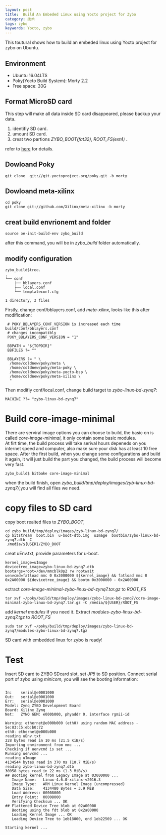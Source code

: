 ```yaml
---
layout: post
title:  Build An Embeded Linux using Yocto project for Zybo
category: 技术
tags: zybo
keywords: Yocto, zybo
---
```


This toutural shows how to build an embeded linux using Yocto project for zybo on Ubuntu.

## Environment

* Ubuntu 16.04LTS
* Poky(Yocto Build System): Morty 2.2
* Free space: 30G

## Format MicroSD card
This step will make all data inside SD card disappeared, please backup your data.

1. identifiy SD card.
2. umount SD card.
3. creat two partions *ZYBO_BOOT(fat32)*, *ROOT_FS(ext4)* .

refer to [here](http://www.instructables.com/id/Setting-up-the-Zybot-Software/?ALLSTEPS) for details.

## Dowloand Poky
```
git clone  git://git.yoctoproject.org/poky.git -b morty
``` 

## Dowloand meta-xilinx
```
cd poky
git clone git://github.com/Xilinx/meta-xilinx -b morty
```

## creat build envrionemt and folder
```
source oe-init-build-env zybo_build
```
after this command, you will be in *zybo_build* folder automatically.


## modify configuration
```
zybo_build$tree.
. 
└── conf 
    ├── bblayers.conf
    ├── local.conf
    └── templateconf.cfg

1 directory, 3 files

```

Firstly, change conf/bblayers.conf, add *meta-xilinx*, looks like this after modification:

```
 # POKY_BBLAYERS_CONF_VERSION is increased each time build/conf/bblayers.conf
 # changes incompatibly
 POKY_BBLAYERS_CONF_VERSION = "1"

 BBPATH = "${TOPDIR}"
 BBFILES ?= ""

 BBLAYERS ?= " \
  /home/coldnew/poky/meta \
  /home/coldnew/poky/meta-poky \
  /home/coldnew/poky/meta-yocto-bsp \
  /home/coldnew/poky/meta-xilinx \
  "
```

Then modifiy conf/local.conf, change build target to *zybo-linux-bd-zynq7*:

```
MACHINE ??= "zybo-linux-bd-zynq7"
```

# Build core-image-minimal
There are serviral image options you can choose to build, the basic on is called *core-image-minimal*, it only contain some basic modules.  
At firt time, the build process will take serival hours depeneds on you internet speed and computer, also make sure your disk has at least 10 free space. After the first build, when you change some configurations and build it again, it will just build the part you changed, the build process will become very fast.

```
zybo_build$ bitbake core-image-minimal
```
when the build finish, open *zybo_build/tmp/deploy/images/zyb-linux-bd-zynq7/*,you will find all files we need.

# copy files to SD card

copy boot realted files to *ZYBO_BOOT*,

```
cd zybo_build/tmp/deploy/images/zyb-linux-bd-zynq7/
cp bitstream  boot.bin  u-boot-dtb.img  uImage  bootbin/zybo-linux-bd-zynq7.dtb -C
 /media/${USER}/ZYBO_BOOT
```

creat uEnv.txt, provide parameters for u-boot.

```
kernel_image=uImage
devicetree_image=zybo-linux-bd-zynq7.dtb
bootargs=root=/dev/mmcblk0p2 rw rootwait
uenvcmd=fatload mmc 0 0x3000000 ${kernel_image} && fatload mmc 0 0x2A00000 ${devicetree_image} && bootm 0x3000000 - 0x2A00000
```
ectract *core-image-minimal-zybo-linux-bd-zynq7.tar.gz* to *ROOT_FS*

```
tar xvf ~/poky/build/tmp/deploy/images/zybo-linux-bd-zynq7/core-image-minimal-zybo-linux-bd-zynq7.tar.gz -C /media/${USER}/ROOT_FS
```

add *kernel modules* if you need it. Extract *modules-zybo-linux-bd-zynq7.tgz* to *ROOT_FS*

```
sudo tar xvf ~/poky/build/tmp/deploy/images/zybo-linux-bd-zynq7/modules-zybo-linux-bd-zynq7.tgz
```

SD card with embedded linux for zybo is ready!

# Test

Insert SD card to ZYBO SDcard slot, set *JP5* to SD position. Connect serial port of zybo using *minicom*, you will see the booting information:

```
                                                                                                                                                                 
In:    serial@e0001000                                                                                                                                            
Out:   serial@e0001000                                                                                                                                            
Err:   serial@e0001000                                                                                                                                            
Model: Zynq ZYBO Development Board                                                                                                                                
Board: Xilinx Zynq                                                                                                                                                
Net:   ZYNQ GEM: e000b000, phyaddr 0, interface rgmii-id                                                                                                          
                                                                                                                                                                  
Warning: ethernet@e000b000 (eth0) using random MAC address - 5e:83:c5:eb:b0:72                                                                                    
eth0: ethernet@e000b000                                                                                                                                           
reading uEnv.txt                                                                                                                                                  
228 bytes read in 10 ms (21.5 KiB/s)                                                                                                                              
Importing environment from mmc ...                                                                                                                                
Checking if uenvcmd is set ...                                                                                                                                    
Running uenvcmd ...                                                                                                                                               
reading uImage                                                                                                                                                    
4134544 bytes read in 370 ms (10.7 MiB/s)                                                                                                                         
reading zybo-linux-bd-zynq7.dtb                                                                                                                                   
30058 bytes read in 22 ms (1.3 MiB/s)                                                                                                                             
## Booting kernel from Legacy Image at 03000000 ...                                                                                                               
   Image Name:   Linux-4.6.0-xilinx-v2016.3                                                                                                                       
   Image Type:   ARM Linux Kernel Image (uncompressed)                                                                                                            
   Data Size:    4134480 Bytes = 3.9 MiB                                                                                                                          
   Load Address: 00008000                                                                                                                                         
   Entry Point:  00008000                                                                                                                                         
   Verifying Checksum ... OK                                                                                                                                      
## Flattened Device Tree blob at 02a00000                                                                                                                         
   Booting using the fdt blob at 0x2a00000                                                                                                                        
   Loading Kernel Image ... OK                                                                                                                                    
   Loading Device Tree to 1eb18000, end 1eb22569 ... OK                                                                                                           
                                                                                                                                                                  
Starting kernel ... 
```

